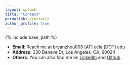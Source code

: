 ```yaml
---
layout: splash
title: "Contact"
permalink: /contact/
author_profile: true
---
```


{% include base_path %}

- **Email**: Reach me at bryanzhou008 [AT] ucla [DOT] edu
- **Address**: 330 Deneve Dr, Los Angeles, CA, 90024
- **Others**: You can also find me on [LinkedIn](https://www.linkedin.com/in/yu-zhou-997359178/) and [Github](https://github.com/bryanzhou008).

